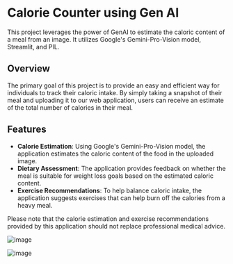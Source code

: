 # Calorie Counter using Gen AI

This project leverages the power of GenAI to estimate the caloric content of a meal from an image. It utilizes Google's Gemini-Pro-Vision model, Streamlit, and PIL.

## Overview

The primary goal of this project is to provide an easy and efficient way for individuals to track their caloric intake. By simply taking a snapshot of their meal and uploading it to our web application, users can receive an estimate of the total number of calories in their meal.

## Features

- **Calorie Estimation**: Using Google's Gemini-Pro-Vision model, the application estimates the caloric content of the food in the uploaded image.
- **Dietary Assessment**: The application provides feedback on whether the meal is suitable for weight loss goals based on the estimated caloric content.
- **Exercise Recommendations**: To help balance caloric intake, the application suggests exercises that can help burn off the calories from a heavy meal.

Please note that the calorie estimation and exercise recommendations provided by this application should not replace professional medical advice.


![image](https://github.com/vishnuvardhan-jadava/Real-estate-Price-Prediction/assets/83878754/9165266e-76bb-42c8-aeb1-7f6537c4f6f6)


![image](https://github.com/vishnuvardhan-jadava/Real-estate-Price-Prediction/assets/83878754/397107a7-0649-4a25-91f2-dfa344b42ddf)
